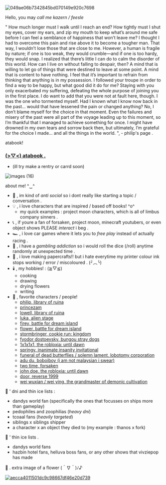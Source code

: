 ![049ae06b7342845bd070149e920c7698](https://github.com/user-attachments/assets/beb11461-cabf-499f-9780-26a47081b06a)
<!-- introduction -->
Hello, you may *call me kazern / feesle*
<!-- an speech uhh -->
" How much longer must I walk until I reach an end? How tightly must I shut my eyes, cover my ears, and zip my mouth to keep what’s around me safe before I can feel a semblance of happiness that won’t leave me? I thought I had to overcome this pain and rise above it to become a tougher man. That way, I wouldn’t lose those that are close to me. However, a human is fragile by nature; if one is too weak, they would crumble—and if one is too hardy, they would snap. I realized that there’s little I can do to calm the disorder of this world. How can I live on without falling to despair, then? A mind that is willing to let go of things that were destined to leave at some point. A mind that is content to have nothing. I feel that it’s important to refrain from thinking that anything is in my possession. I followed your troupe in order to find a way to be happy, but what good did it do for me? Staying with you only exacerbated my suffering, defeating the whole purpose of joining you in the first place. I do want to add that you were not at fault here, though. I was the one who tormented myself. Had I known what I know now back in the past… would that have lessened the pain or changed anything? No, I don’t blame myself for the choice in that moment. Even the failures and misery of the past were all part of the voyage leading up to this moment, so I’m thankful that I managed to achieve something for once. I might have drowned in my own tears and sorrow back then, but ultimately, I’m grateful for the choice I made… and all the things in the world. ", - philip's page .
<!-- link -->
atabook!
### [(⁠>⁠▽⁠<⁠) atabook .](https://weedyaoi.atabook.org/)
- (ill try make a rentry or carrd soon)
<!-- about or fun facts log -->
![images (16)](https://github.com/user-attachments/assets/51575a12-5ab7-4b8e-a386-60daab5d082c)

about me! ^⁠‿⁠^
- 📍 , im kind of *anti social* so i dont really like starting a topic / conversation .
- 💡 , i love characters that are inspired / based off books! ^o^
  + my quick examples : project moon characters, which is all of limbus company sinners .
- 📞 , if youre a fan of forsaken, project moon, minecraft youtubers, or even object shows PLEASE *interact* i beg .
- 🏎️ , i love car games where it lets you to *free play* instead of actually racing .
- 🎲 , i have a *gambling addiction* so i would roll the dice (/roll) anytime randomly at unexpected time .
- 🧩 , i love making papercrafts!! but i hate everytime my printer colour ink stops working / error / miscoloured . (⁠╯⁠︵⁠╰)
- 🕯️ , my hobbies! : (⁠≧⁠▽⁠≦⁠)
   + cooking
   + drawing
   + drying flowers
   + writing
- 💬 , favorite characters / people!
   + [philip, library of ruina](https://libraryofruina.wiki.gg/wiki/Philip)
   + [princezam](https://lifesteal.fandom.com/wiki/PrinceZam)
   + [lowell, library of ruina](https://libraryofruina.wiki.gg/wiki/Lowell)
   + [luka, alien stage](https://alienstage.fandom.com/wiki/Luka)
   + [firey, battle for dream island](https://battlefordreamisland.fandom.com/wiki/Firey)
   + [flower, battle for dream island](https://battlefordreamisland.fandom.com/wiki/Flower)
   + [stormbringer, cookie run: kingdom](https://cookierunkingdom.fandom.com/wiki/Stormbringer_Cookie)
   + [fyodor dostoevsky, bungou stray dogs](https://bungostraydogs.fandom.com/wiki/Fyodor_Dostoevsky)
   + [1x1x1x1, the robloxia: until dawn](https://trud.fandom.com/wiki/1x1x1x1)
   + [springy, inanimate insanity invitational](https://inanimateinsanity.fandom.com/wiki/Springy)
   + [funeral of dead butterflies / solemn lament, lobotomy corporation](https://lobotomycorp.fandom.com/wiki/The_Funeral_of_the_Dead_Butterflies)
   + [adu du, boboiboy (i am not malaysian i swear)](https://boboiboy.fandom.com/wiki/Adu_Du)
   + [two time, forsaken](https://forsaken2024.fandom.com/wiki/Two_Time)
   + [john doe, the robloxia: until dawn](https://trud.fandom.com/wiki/John_Doe)
   + [door, reverse 1999](https://reverse1999.fandom.com/wiki/Door)
   + [wei wuxian / wei ying, the grandmaster of demonic cultivation](https://modao-zushi.fandom.com/wiki/Wei_Wuxian)
<!-- dni / thin ice log -->

📜 ' dni and thin ice lists :
  + dandys world fan (specifically the ones that focusses on ships more than gameplay)
  + pedophiles and zoophilias (*heavy dni*)
  + tcoaal fans (*heavily targeted*)
  + siblings x siblings shipper
  + a character x an object they died to (my example : thanos x fork)

📜 ' thin ice lists .
 + dandys world fans
 + hazbin hotel fans, helluva boss fans, or any other shows that vivziepop has made

<!-- end -->
🌹 . extra image of a flower (⁠＾⁠∇⁠＾⁠)⁠ﾉ⁠♪

[![aecca4011501dc9c98667df46e20d739](https://github.com/user-attachments/assets/277d9712-105a-4fee-85b4-d4995c924edc)](https://deltarune.com/lancer/)
